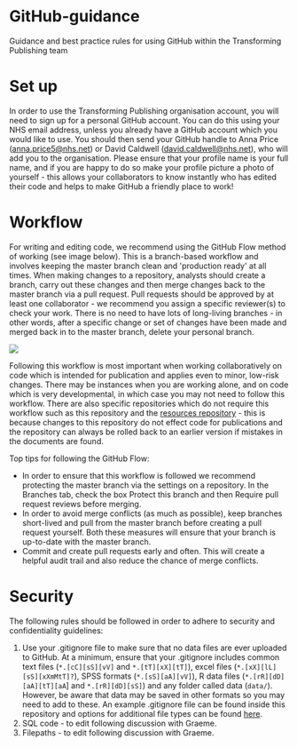 # GitHub-guidance
Guidance and best practice rules for using GitHub within the Transforming Publishing team

# Set up
In order to use the Transforming Publishing organisation account, you will need to sign up for a personal GitHub account. You can do this using your NHS email address, unless you already have a GitHub account which you would like to use. You should then send your GitHub handle to Anna Price (anna.price5@nhs.net) or David Caldwell (david.caldwell@nhs.net), who will add you to the organisation. Please ensure that your profile name is your full name, and if you are happy to do so make your profile picture a photo of yourself - this allows your collaborators to know instantly who has edited their code and helps to make GitHub a friendly place to work!

# Workflow
For writing and editing code, we recommend using the GitHub Flow method of working (see image below). This is a branch-based workflow and involves keeping the master branch clean and 'production ready' at all times. When making changes to a repository, analysts should create a branch, carry out these changes and then merge changes back to the master branch via a pull request. Pull requests should be approved by at least one collaborator - we recommend you assign a specific reviewer(s) to check your work. There is no need to have lots of long-living branches - in other words, after a specific change or set of changes have been made and merged back in to the master branch, delete your personal branch. 

![](https://imgur.com/fWqhfHK)

Following this workflow is most important when working collaboratively on code which is intended for publication and applies even to minor, low-risk changes. There may be instances when you are working alone, and on code which is very developmental, in which case you may not need to follow this workflow. There are also specific repositories which do not require this workflow such as this repository and the [resources repository](https://github.com/NHS-NSS-transforming-publications/resources) - this is because changes to this repository do not effect code for publications and the repository can always be rolled back to an earlier version if mistakes in the documents are found. 

Top tips for following the GitHub Flow:
- In order to ensure that this workflow is followed we recommend protecting the master branch via the settings on a repository. In the Branches tab, check the box Protect this branch and then Require pull request reviews before merging.
- In order to avoid merge conflicts (as much as possible), keep branches short-lived and pull from the master branch before creating a pull request yourself. Both these measures will ensure that your branch is up-to-date with the master branch.
- Commit and create pull requests early and often. This will create a helpful audit trail and also reduce the chance of merge conflicts.

# Security
The following rules should be followed in order to adhere to security and confidentiality guidelines:
1. Use your .gitignore file to make sure that no data files are ever uploaded to GitHub. At a minimum, ensure that your .gitignore includes common text files (`*.[cC][sS][vV]` and `*.[tT][xX][tT]`), excel files (`*.[xX][lL][sS][xXmMtT]?`), SPSS formats (`*.[sS][aA][vV]`), R data files (`*.[rR][dD][aA][tT][aA`] and `*.[rR][dD][sS]`) and any folder called data (`data/`). However, be aware that data may be saved in other formats so you may need to add to these. An example .gitignore file can be found inside this repository and options for additional file types can be found [here](https://github.com/ukgovdatascience/dotfiles). 
2. SQL code - to edit following discussion with Graeme.
3. Filepaths - to edit following discussion with Graeme.
